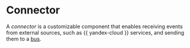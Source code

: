 # Connector

A _connector_ is a customizable component that enables receiving events from external sources, such as {{ yandex-cloud }} services, and sending them to a [bus](bus.md).

